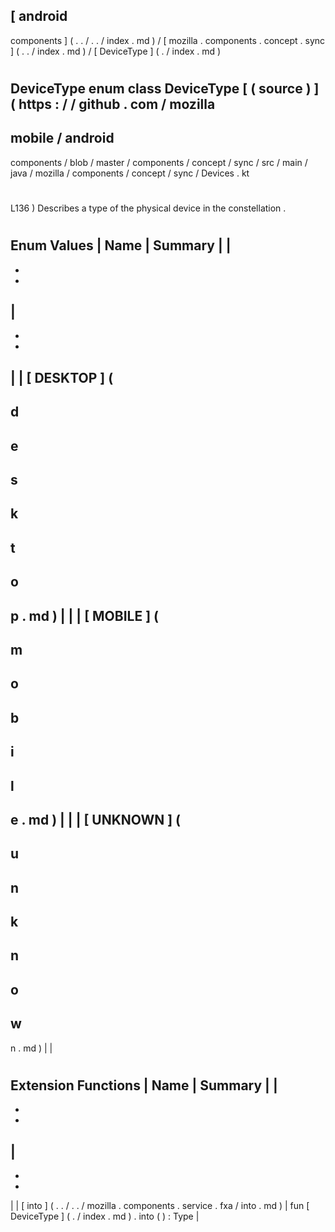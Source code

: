[
android
-
components
]
(
.
.
/
.
.
/
index
.
md
)
/
[
mozilla
.
components
.
concept
.
sync
]
(
.
.
/
index
.
md
)
/
[
DeviceType
]
(
.
/
index
.
md
)
#
DeviceType
enum
class
DeviceType
[
(
source
)
]
(
https
:
/
/
github
.
com
/
mozilla
-
mobile
/
android
-
components
/
blob
/
master
/
components
/
concept
/
sync
/
src
/
main
/
java
/
mozilla
/
components
/
concept
/
sync
/
Devices
.
kt
#
L136
)
Describes
a
type
of
the
physical
device
in
the
constellation
.
#
#
#
Enum
Values
|
Name
|
Summary
|
|
-
-
-
|
-
-
-
|
|
[
DESKTOP
]
(
-
d
-
e
-
s
-
k
-
t
-
o
-
p
.
md
)
|
|
|
[
MOBILE
]
(
-
m
-
o
-
b
-
i
-
l
-
e
.
md
)
|
|
|
[
UNKNOWN
]
(
-
u
-
n
-
k
-
n
-
o
-
w
-
n
.
md
)
|
|
#
#
#
Extension
Functions
|
Name
|
Summary
|
|
-
-
-
|
-
-
-
|
|
[
into
]
(
.
.
/
.
.
/
mozilla
.
components
.
service
.
fxa
/
into
.
md
)
|
fun
[
DeviceType
]
(
.
/
index
.
md
)
.
into
(
)
:
Type
|
